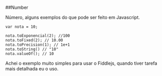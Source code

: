 ##Number

<p>Número, alguns exemplos do que pode ser feito em Javascript.</p>

	var nota = 10;

	nota.toExponencial(2); //100
	nota.toFixed(2); // 10.00
	nota.toPrecision(1); // 1e+1
	nota.toString() // "10"
	nota.valueOf(); // 10

<p>Achei o exemplo muito simples para usar o Fiddlejs, quando tiver tarefa mais detalhada eu o uso.</p>